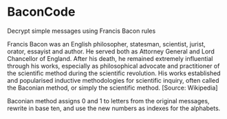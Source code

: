 # BaconCode
Decrypt simple messages using Francis Bacon rules

Francis Bacon was an English philosopher, statesman, scientist, jurist, orator, essayist and author. He served both as Attorney General and Lord Chancellor of England. After his death, he remained extremely influential through his works, especially as philosophical advocate and practitioner of the scientific method during the scientific revolution. His works established and popularised inductive methodologies for scientific inquiry, often called the Baconian method, or simply the scientific method. [Source: Wikipedia]

Baconian method assigns 0 and 1 to letters from the original messages, rewrite in base ten, and use the new numbers as indexes for the alphabets.
